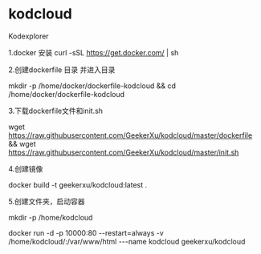 # kodcloud
Kodexplorer 

1.docker 安装
curl -sSL https://get.docker.com/ | sh

2.创建dockerfile 目录 并进入目录

mkdir -p /home/docker/dockerfile-kodcloud && cd /home/docker/dockerfile-kodcloud

3.下载dockerfile文件和init.sh

wget https://raw.githubusercontent.com/GeekerXu/kodcloud/master/dockerfile && wget https://raw.githubusercontent.com/GeekerXu/kodcloud/master/init.sh

4.创建镜像

docker build -t geekerxu/kodcloud:latest .

5.创建文件夹，启动容器 

mkdir -p /home/kodcloud

docker run -d -p 10000:80 --restart=always -v /home/kodcloud/:/var/www/html ---name kodcloud geekerxu/kodcloud

